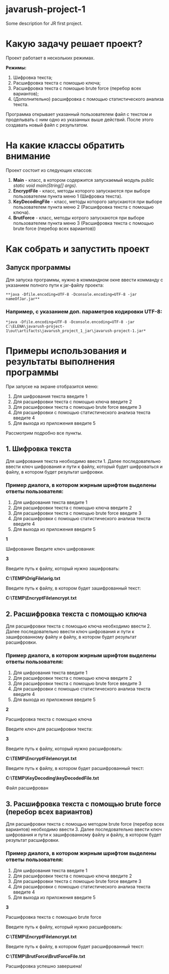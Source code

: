 # javarush-project-1
Some description for JR first project.


# Какую задачу решает проект?

Проект работает в нескольких режимах.

**Режимы:**

1. Шифровка текста;
2. Расшифровка текста с помощью ключа;
3. Расшифровка текста с помощью brute force (перебор всех вариантов);
4. (Дополнительно) расшифровка с помощью статистического анализа текста.

Программа открывает указанный пользователем файл с текстом и проделывать с ним одно из указанных выше действий. После этого создавать новый файл с результатом.


# На какие классы обратить внимание

Проект состоит из следующих классов: 

1. **Main** - класс, в котором содержится запускаемый модуль public *static void main(String[] args)*. 
2. **EncryptFile** - класс, методы которого запускаются при выборе пользователем пункта меню 1 (Шифровка текста).
3. **KeyDecodingFile** - класс, методы которого запускаются при выборе пользователем пункта меню 2 (Расшифровка текста с помощью ключа).
4. **BrutForce** - класс, методы котрого запускаются при выборе пользователем пункта меню 3 (Расшифровка текста с помощью brute force (перебор всех вариантов))

# Как собрать и запустить проект

## Запуск программы

Для запуска программы, нужно в коммандном окне ввести комманду c указанием полного пути к jar-файлу проекта: 

    **java -Dfile.encoding=UTF-8 -Dconsole.encoding=UTF-8 -jar nameOfJar.jar** 

### Например, с указанием доп. параметров кодировки UTF-8: 

    *java -Dfile.encoding=UTF-8 -Dconsole.encoding=UTF-8 -jar C:\ELENA\javarush-project-1\out\artifacts\javarush_project_1_jar\javarush-project-1.jar*

# Примеры использования и результаты выполнения программы

При запуске на экране отобразится меню:

1. Для шифрования текста введите 1
2. Для расшифровки текста с помощью ключа введите 2
3. Для расшифровки текста с помощью brute force введите 3
4. Для расшифровки с помощью статистического анализа текста введите 4
5. Для выхода из приложения введите 5

Рассмотрим подробно все пункты.

## 1. Шифровка текста 

Для шифрования текста необходимо ввести 1.
Далее последовательно ввести ключ шифрования и пути к файлу, который будет шифроваться и файлу, в котором будет результат шифровки. 

### Пример диалога, в котором жирным шрифтом выделены ответы пользователя: 

1. Для шифрования текста введите 1
2. Для расшифровки текста с помощью ключа введите 2
3. Для расшифровки текста с помощью brute force введите 3
4. Для расшифровки с помощью статистического анализа текста введите 4
5. Для выхода из приложения введите 5

**1**

Шифрование
Введите ключ шифрования:

**3**

Введите путь к файлу, который нужно зашифровать:

**C:\TEMP\OrigFile\orig.txt**

Введите путь к файлу, в котором будет зашифрованный текст:

**C:\TEMP\EncryptFile\encrypt.txt**




## 2. Расшифровка текста с помощью ключа

Для расшифровки текста с помощью ключа необходимо ввести 2.
Далее последовательно ввести ключ шифрования и пути к зашифрованному файлу и файлу, в котором будет результат расшифровки. 

### Пример диалога, в котором жирным шрифтом выделены ответы пользователя: 

1. Для шифрования текста введите 1
2. Для расшифровки текста с помощью ключа введите 2
3. Для расшифровки текста с помощью brute force введите 3
4. Для расшифровки с помощью статистического анализа текста введите 4
5. Для выхода из приложения введите 5

**2**

Расшифровка текста с помощью ключа

Введите ключ для расшифровки текста:

**3**

Введите путь к файлу, который нужно расшифровать:

**C:\TEMP\EncryptFile\encrypt.txt**

Введите путь к файлу, в котором будет расшифрованный текст:

**C:\TEMP\KeyDecoding\keyDecodedFile.txt**

Файл расшифрован



## 3. Расшифровка текста с помощью brute force (перебор всех вариантов)

Для расшифровки текста с помощью  методом brute force (перебор всех вариантов) необходимо ввести 3.
Далее последовательно ввести ключ шифрования и пути к зашифрованному файлу и файлу, в котором будет результат расшифровки. 

### Пример диалога, в котором жирным шрифтом выделены ответы пользователя: 

1. Для шифрования текста введите 1
2. Для расшифровки текста с помощью ключа введите 2
3. Для расшифровки текста с помощью brute force введите 3
4. Для расшифровки с помощью статистического анализа текста введите 4
5. Для выхода из приложения введите 5

**3**

Расшифровка текста с помощью brute force

Введите путь к файлу, который нужно расшифровать:

**C:\TEMP\EncryptFile\encrypt.txt**

Введите путь к файлу, в котором будет расшифрованный текст:

**C:\TEMP\BrutForce\BrutForceFile.txt**

Расшифровка успешно завершена!

